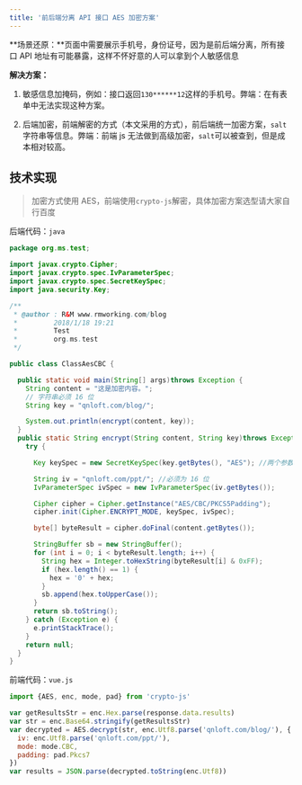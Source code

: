 ```yaml
---
title: '前后端分离 API 接口 AES 加密方案'
---
```


**场景还原：**页面中需要展示手机号，身份证号，因为是前后端分离，所有接口 API 地址有可能暴露，这样不怀好意的人可以拿到个人敏感信息

**解决方案：**

1.  敏感信息加掩码，例如：接口返回`130******12`这样的手机号。弊端：在有表单中无法实现这种方案。

2.  后端加密，前端解密的方式（本文采用的方式），前后端统一加密方案，`salt`字符串等信息。弊端：前端 js 无法做到高级加密，`salt`可以被查到，但是成本相对较高。

## 技术实现

> 加密方式使用 AES，前端使用`crypto-js`解密，具体加密方案选型请大家自行百度

后端代码：`java`

```Java
package org.ms.test;

import javax.crypto.Cipher;
import javax.crypto.spec.IvParameterSpec;
import javax.crypto.spec.SecretKeySpec;
import java.security.Key;

/**
 * @author : R&M www.rmworking.com/blog
 *         2018/1/18 19:21
 *         Test
 *         org.ms.test
 */

public class ClassAesCBC {

  public static void main(String[] args)throws Exception {
    String content = "这是加密内容。";
    // 字符串必须 16 位
    String key = "qnloft.com/blog/";

    System.out.println(encrypt(content, key));
  }
  public static String encrypt(String content, String key)throws Exception {
    try {

      Key keySpec = new SecretKeySpec(key.getBytes(), "AES"); //两个参数，第一个为私钥字节数组， 第二个为加密方式 AES 或者 DES

      String iv = "qnloft.com/ppt/"; //必须为 16 位
      IvParameterSpec ivSpec = new IvParameterSpec(iv.getBytes());

      Cipher cipher = Cipher.getInstance("AES/CBC/PKCS5Padding");
      cipher.init(Cipher.ENCRYPT_MODE, keySpec, ivSpec);

      byte[] byteResult = cipher.doFinal(content.getBytes());

      StringBuffer sb = new StringBuffer();
      for (int i = 0; i < byteResult.length; i++) {
        String hex = Integer.toHexString(byteResult[i] & 0xFF);
        if (hex.length() == 1) {
          hex = '0' + hex;
        }
        sb.append(hex.toUpperCase());
      }
      return sb.toString();
    } catch (Exception e) {
      e.printStackTrace();
    }
    return null;
  }
}
```

前端代码：`vue.js`

```JavaScript
import {AES, enc, mode, pad} from 'crypto-js'

var getResultsStr = enc.Hex.parse(response.data.results)
var str = enc.Base64.stringify(getResultsStr)
var decrypted = AES.decrypt(str, enc.Utf8.parse('qnloft.com/blog/'), {
  iv: enc.Utf8.parse('qnloft.com/ppt/'),
  mode: mode.CBC,
  padding: pad.Pkcs7
})
var results = JSON.parse(decrypted.toString(enc.Utf8))
```

<Valine></Valine>
